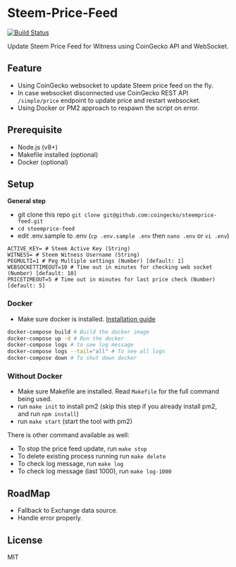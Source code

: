 # Steem-Price-Feed

[![Build Status](https://travis-ci.org/coingecko/steemprice-feed.svg?branch=master)](https://travis-ci.org/coingecko/steemprice-feed)

Update Steem Price Feed for Witness using CoinGecko API and WebSocket.

## Feature

- Using CoinGecko websocket to update Steem price feed on the fly.
- In case websocket disconnected use CoinGecko REST API `/simple/price` endpoint to update price and restart websocket.
- Using Docker or PM2 approach to respawn the script on error.

## Prerequisite

- Node.js (v8+)
- Makefile installed (optional)
- Docker (optional)

## Setup

**General step**

- git clone this repo `git clone git@github.com:coingecko/steemprice-feed.git`
- `cd steemprice-feed`
- edit .env.sample to .env (`cp .env.sample .env` then `nano .env` or `vi .env`)

```
ACTIVE_KEY= # Steem Active Key (String)
WITNESS= # Steem Witness Username (String)
PEGMULTI=1 # Peg Multiple settings (Number) [default: 1]
WEBSOCKETTIMEOUT=10 # Time out in minutes for checking web socket (Number) [default: 10]
PRICETIMEOUT=5 # Time out in minutes for last price check (Number) [default: 5]
```

### Docker

- Make sure docker is installed. [Installation guide](https://docs.docker.com/install/)

```sh
docker-compose build # Build the docker image
docker-compose up -d # Run the docker
docker-compose logs # to see log message
docker-compose logs --tail="all" # To see all logs
docker-compose down # To shut down docker
```

### Without Docker

- Make sure Makefile are installed. Read `Makefile` for the full command being used.
- run `make init` to install pm2 (skip this step if you already install pm2, and run `npm install`)
- run `make start` (start the tool with pm2)

There is other command available as well:

- To stop the price feed update, run `make stop`
- To delete existing process running run `make delete`
- To check log message, run `make log`
- To check log message (last 1000), run `make log-1000`

## RoadMap

- Fallback to Exchange data source.
- Handle error properly.

## License

MIT
